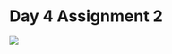 # Day 4 Assignment 2
<a href="https://github.com/barisertugrul/JavaCampAssignments/tree/main/assignment3.2">
  <img align="center" src="https://github-readme-stats.vercel.app/api/pin/?username=barisertugrul&show_owner=true&custom_title=Odevler&theme=vision-friendly-dark&repo=JavaCampAssignments" />
</a>